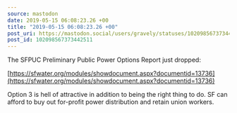 ```yaml
---
source: mastodon
date: 2019-05-15 06:08:23.26 +00
title: "2019-05-15 06:08:23.26 +00"
post_uri: https://mastodon.social/users/gravely/statuses/102098567373442511
post_id: 102098567373442511
---
```

The SFPUC Preliminary Public Power Options Report just dropped:

[https://sfwater.org/modules/showdocument.aspx?documentid=13736](https://sfwater.org/modules/showdocument.aspx?documentid=13736)

Option 3 is hell of attractive in addition to being the right thing to do. SF can afford to buy out for-profit power distribution and retain union workers.


